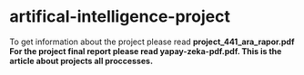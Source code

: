 # artifical-intelligence-project<br>

To get information about the project please read <b>project_441_ara_rapor.pdf<b><br>
For the project final report please read <b>yapay-zeka-pdf.pdf<b>. This is the article about projects all proccesses.<br>
